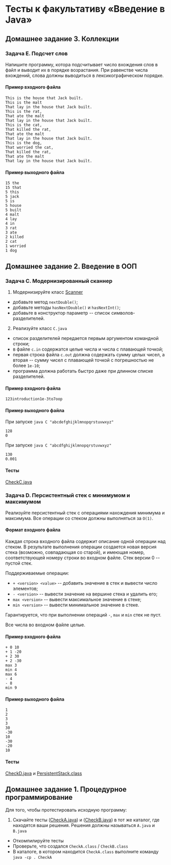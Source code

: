 # Тесты к факультативу «Введение в Java»

## Домашнее задание 3. Коллекции

### Задача E. Подсчет слов

Напишите программу, котора подсчитывает число вхождения
слов в файл и выводит их в порядке возрастания.
При равенстве числа вхождений, слова должны выводиться
в лексикографическом порядке.

#### Пример входного файла
```
This is the house that Jack built.
This is the malt 
That lay in the house that Jack built.
This is the rat,
That ate the malt
That lay in the house that Jack built.
This is the cat,
That killed the rat,
That ate the malt
That lay in the house that Jack built.
This is the dog,
That worried the cat,
That killed the rat,
That ate the malt
That lay in the house that Jack built.
```

#### Пример выходного файла
```
15 the
15 that
5 this
5 jack
5 is
5 house
5 built
4 malt
4 lay
4 in
3 rat
3 ate
2 killed
2 cat
1 worried
1 dog
```

## Домашнее задание 2. Введение в ООП

### Задача С. Модернизированный сканнер

 1. Модернизируйте класс [Scanner](examples/scanner)
   * добавьте метод `nextDouble()`;
   * добавьте методы `hasNextDouble()` и `hasNextInt()`;
   * добавьте в конструктор параметр -- список символов-разделителей.
 2. Реализуйте класс `C.java`
   * cписок разделителей передается первым аргументом командной строки;
   * в файле `c.in` содержатся целые числа и числа с плавающей точкой;
   * первая строка файла `c.out` должна содержать сумму целых чисел, а вторая -- сумму чисел с плавающей точкой с погрешностью не более `1e-10`;
   * программа должна работать быстро даже при длинном списке разделителей.
  
#### Пример входного файла
```
123introduction1e-3to7oop
```

#### Пример выходного файла
  При запуске `java C "abcdefghijklmnopqrstuvwxyz"`
```
128
0
```
  При запуске `java C "abcdfghijklmnopqrstuvwxyz"`
```
130
0.001
```

#### Тесты

[CheckC.java](test/CheckC.java)
  
### Задача D. Персистентный стек с минимумом и максимумом
Реализуйте персистентный стек с операциями нахождения минимума и максимума. Все операции со стеком должны выполняться за `O(1)`.

#### Формат входного файла
Каждая строка входного файла содержит описание одной операции над стеком. В результате выполнения операции создается новая версия стека (возможно, совпадающая со старой), и имеющая номер,
соответствующей номеру строки во входном файле. Стек версии 0 -- пустой стек.

Поддерживаемые операции:
 * `+ <version> <value>` -- добавить значение в стек и вывести число элементов;
 * `- <version>` -- вывести значение на вершине стека и удалить его;
 * `max <version>` -- вывести максимальное значение в стеке;
 * `min <version>` -- вывести минимальное значение в стеке.

Гарантируется, что при выполнении операций `-`, `max` и `min` стек не пуст.
 
Все числа во входном файле целые.

#### Пример входного файла
```
+ 0 10
+ 1 -20
+ 2 30
+ 2 -30
max 3
min 4
max 6
- 4
- 8
min 9
```
  
#### Пример выходного файла
```
1
2
3
3
30
-30
10
-30
-20
10
```
#### Тесты

[CheckD.java](test/CheckD.java) и [PersistentStack.class](test/PersistentStack.class)

## Домашнее задание 1. Процедурное программирование

Для того, чтобы протестировать исходную программу:

 1. Скачайте тесты ([CheckA.java](test/CheckA.java)) и ([CheckB.java](test/CheckB.java)) в тот же каталог, где находятся ваши решения.
    Решения должны называться `A.java` и `B.java`
 * Откомпилируйте тесты
 * Проверьте, что создался `CheckA.class` / `CheckB.class`
 * В каталоге, в котором находится `CheckA.class` выполните команду `java -cp . CheckA`
